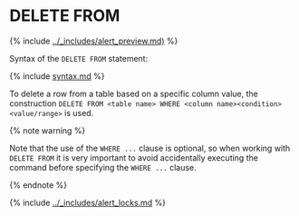 # DELETE FROM

{% include [../_includes/alert_preview.md)](../_includes/alert_preview.md) %}

Syntax of the `DELETE FROM` statement:

{% include [syntax.md](../../../_includes/postgresql/statements/delete_from/syntax.md) %}

To delete a row from a table based on a specific column value, the construction `DELETE FROM <table name> WHERE <column name><condition><value/range>` is used.


{% note warning %}

Note that the use of the `WHERE ...` clause is optional, so when working with `DELETE FROM` it is very important to avoid accidentally executing the command before specifying the `WHERE ...` clause.

{% endnote %}


{% include [../_includes/alert_locks.md](../_includes/alert_locks.md) %}
